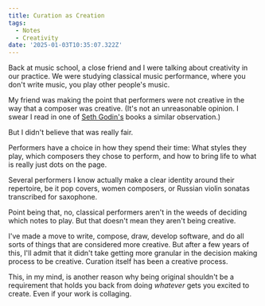 ```yaml
---
title: Curation as Creation
tags:
  - Notes
  - Creativity
date: '2025-01-03T10:35:07.322Z'
---
```


Back at music school, a close friend and I were talking about creativity in our practice. We were studying classical music performance, where you don't write music, you play other people's music.

My friend was making the point that performers were not creative in the way that a composer was creative. (It's not an unreasonable opinion. I swear I read in one of [Seth Godin's](https://seths.blog/) books a similar observation.)

But I didn't believe that was really fair.

Performers have a choice in how they spend their time: What styles they play, which composers they chose to perform, and how to bring life to what is really just dots on the page.

Several performers I know actually make a clear identity around their repertoire, be it pop covers, women composers, or Russian violin sonatas transcribed for saxophone.

Point being that, no, classical performers aren't in the weeds of deciding which notes to play. But that doesn't mean they aren't being creative.

I've made a move to write, compose, draw, develop software, and do all sorts of things that are considered more creative. But after a few years of this, I'll admit that it didn't take getting more granular in the decision making process to be creative. Curation itself has been a creative process.

This, in my mind, is another reason why being original shouldn't be a requirement that holds you back from doing _whatever_ gets you excited to create. Even if your work is collaging.
